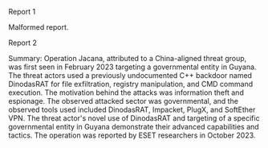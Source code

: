 
Report 1

Malformed report.





Report 2

Summary:
Operation Jacana, attributed to a China-aligned threat group, was first seen in February 2023 targeting a governmental entity in Guyana. The threat actors used a previously undocumented C++ backdoor named DinodasRAT for file exfiltration, registry manipulation, and CMD command execution. The motivation behind the attacks was information theft and espionage. The observed attacked sector was governmental, and the observed tools used included DinodasRAT, Impacket, PlugX, and SoftEther VPN. The threat actor's novel use of DinodasRAT and targeting of a specific governmental entity in Guyana demonstrate their advanced capabilities and tactics. The operation was reported by ESET researchers in October 2023.


